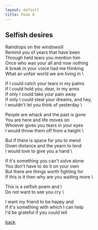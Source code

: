 ```yaml
---
layout: default
title: Poem 8
---
```


## Selfish desires

Raindrops on the windowsill \
Remind you of years that have been \
Through held tears you mention him \
Once who was your all and now nothing \
A break in your voice had me thinking \
What an unfair world we are living in \

If I could catch your tears in my palms \
If I could hold you, dear, in my arms \
If only I could take your pain away \
If only I could steal your dreams, and hey, \
I wouldn't let you think of yesterday \

People are whack and the past is gone \
You are here and life moves on \
Whoever gives you tears in your eyes \
I would throw them off from a height \

But if there is space for you to mend \
Given distance and the yearn to lend \
I would love to give you a hand \

If it's something you can't solve alone \
You don't have to do it on your own \
But there are things worth fighting for \
If this is it then why are you waiting more \

This is a selfish poem and I \
Do not want to see you cry \

I want my friend to be happy and \
If it's something with which I can help \
I'd be grateful if you could tell


 [back](../index-page.html)